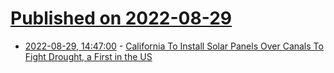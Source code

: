 # [Published on 2022-08-29](index.md)

* [2022-08-29, 14:47:00](https://news.slashdot.org/story/22/08/29/1447236/california-to-install-solar-panels-over-canals-to-fight-drought-a-first-in-the-us?utm_source=rss1.0mainlinkanon&utm_medium=feed) - [California To Install Solar Panels Over Canals To Fight Drought, a First in the US](https://news.slashdot.org/story/22/08/29/1447236/california-to-install-solar-panels-over-canals-to-fight-drought-a-first-in-the-us?utm_source=rss1.0mainlinkanon&utm_medium=feed)
